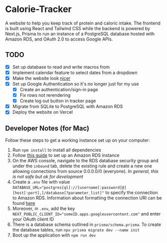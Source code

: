 # Calorie-Tracker
A website to help you keep track of protein and caloric intake. The frontend is built using React and Tailwind CSS while the backend is powered by Next.js, Prisma to run an instance of a PostgreSQL database hosted with Amazon RDS, and OAuth 2.0 to access Google APIs.

## TODO
- [x] Set up database to read and write macros from
- [x] Implement calendar feature to select dates from a dropdown
- [x] Make the website look [nicer](https://www.figma.com/proto/hrmTqFjzYzY06TEzsXt5zg/Calorie-Tracker?type=design&node-id=73-239&scaling=scale-down&page-id=0%3A1&starting-point-node-id=73%3A239&show-proto-sidebar=1)
- [x] Set up Google Authentication so it's no longer just for my use
    - [x] Create an authentication/sign-in page
    - [x] Fix rows not rerendering
    - [x] Create log out button in tracker page
- [x] Migrate from SQLite to PostgreSQL with Amazon RDS
- [x] Deploy the website on Vercel

## Developer Notes (for Mac)
Follow these steps to get a working instance set up on your computer:

1) Run `npm install` to install all dependencies
2) Follow [this guide](https://aws.amazon.com/getting-started/hands-on/create-connect-postgresql-db/) to set up an Amazon RDS instance
3) On the AWS console, navigate to the RDS database security group and under the `inbound` tab, delete the existing rule and create a new one allowing connections from source 0.0.0.0/0 (everyone). *In general, this is not safe but ok for development*
2) Create a `.env` file with value `DATABASE_URL="postgres[ql]://[username[:password]@][host[:port],]/database[?parameter_list]"` to specify the connection to Amazon RDS. Information about formatting the connection URI can be found [here](https://www.prisma.io/dataguide/postgresql/setting-up-postgresql-on-rds)
3) Moreover, in `.env`, add the key `NEXT_PUBLIC_CLIENT_ID="someID.apps.googleusercontent.com"` and enter your OAuth client ID
4) There is a database schema outlined in `prisma/schema.prisma`. To create the database tables, run `npx prisma migrate dev --name init`
5) Boot up the application with `npm run dev`
